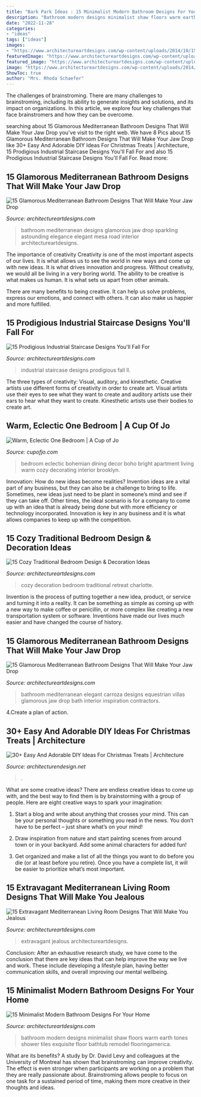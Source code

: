 ```yaml
---
title: "Bark Park Ideas : 15 Minimalist Modern Bathroom Designs For Your Home"
description: "Bathroom modern designs minimalist shaw floors warm earth tones shower tiles exquisite floor bathtub remodel flooringamerica"
date: "2022-11-28"
categories:
- "ideas"
tags: ["ideas"]
images:
- "https://www.architectureartdesigns.com/wp-content/uploads/2014/10/15-Cozy-Traditional-Bedroom-Design-Decoration-Ideas-14-630x861.jpg"
featuredImage: "https://www.architectureartdesigns.com/wp-content/uploads/2014/12/15-Glamorous-Mediterranean-Bathroom-Designs-That-Will-Make-Your-Jaw-Drop-11-630x945.jpg"
featured_image: "https://www.architectureartdesigns.com/wp-content/uploads/2014/10/15-Minimalist-Modern-Bathroom-Designs-For-Your-Home-10-630x888.jpg"
image: "https://www.architectureartdesigns.com/wp-content/uploads/2014/12/15-Glamorous-Mediterranean-Bathroom-Designs-That-Will-Make-Your-Jaw-Drop-11-630x945.jpg"
ShowToc: true
author: "Mrs. Rhoda Schaefer"
---
```



The challenges of brainstroming.
There are many challenges to brainstroming, including its ability to generate insights and solutions, and its impact on organizations. In this article, we explore four key challenges that face brainstromers and how they can be overcome.

	

		
searching about 15 Glamorous Mediterranean Bathroom Designs That Will Make Your Jaw Drop you've visit to the right web. We have 8 Pics about 15 Glamorous Mediterranean Bathroom Designs That Will Make Your Jaw Drop like 30+ Easy And Adorable DIY Ideas For Christmas Treats | Architecture, 15 Prodigious Industrial Staircase Designs You&#039;ll Fall For and also 15 Prodigious Industrial Staircase Designs You&#039;ll Fall For. Read more:
		
    
## 15 Glamorous Mediterranean Bathroom Designs That Will Make Your Jaw Drop

<img loading=lazy src="https://www.architectureartdesigns.com/wp-content/uploads/2014/12/15-Glamorous-Mediterranean-Bathroom-Designs-That-Will-Make-Your-Jaw-Drop-11-630x945.jpg" onerror="this.onerror=null;this.src='https://tse4.mm.bing.net/th?id=OIP.OJHSXGUlIC1iT_YKoReFoAHaLH&amp;pid=15.1';" alt="15 Glamorous Mediterranean Bathroom Designs That Will Make Your Jaw Drop">

_Source: architectureartdesigns.com_

>bathroom mediterranean designs glamorous jaw drop sparkling astounding elegance elegant mesa road interior architectureartdesigns. 

	

The importance of creativity
Creativity is one of the most important aspects of our lives. It is what allows us to see the world in new ways and come up with new ideas. It is what drives innovation and progress.
Without creativity, we would all be living in a very boring world. The ability to be creative is what makes us human. It is what sets us apart from other animals.

There are many benefits to being creative. It can help us solve problems, express our emotions, and connect with others. It can also make us happier and more fulfilled.

    
## 15 Prodigious Industrial Staircase Designs You&#039;ll Fall For

<img loading=lazy src="https://www.architectureartdesigns.com/wp-content/uploads/2015/12/15-Prodigious-Industrial-Staircase-Designs-Youll-Fall-For-4.jpg" onerror="this.onerror=null;this.src='https://tse2.mm.bing.net/th?id=OIP.LbbYLqmDi-abZ9ZWH-BSCAAAAA&amp;pid=15.1';" alt="15 Prodigious Industrial Staircase Designs You&#039;ll Fall For">

_Source: architectureartdesigns.com_

>industrial staircase designs prodigious fall ll. 

	

The three types of creativity: Visual, auditory, and kinesthetic.
Creative artists use different forms of creativity in order to create art. Visual artists use their eyes to see what they want to create and auditory artists use their ears to hear what they want to create. Kinesthetic artists use their bodies to create art.

    
## Warm, Eclectic One Bedroom | A Cup Of Jo

<img loading=lazy src="http://cupofjo.com/wp-content/uploads/2016/01/park-slope-house-tour.jpg" onerror="this.onerror=null;this.src='https://tse3.mm.bing.net/th?id=OIP.ZKSGG6y454wWJPKQ5ziqmwHaKt&amp;pid=15.1';" alt="Warm, Eclectic One Bedroom | A Cup of Jo">

_Source: cupofjo.com_

>bedroom eclectic bohemian dining decor boho bright apartment living warm cozy decorating interior brooklyn. 

	

Innovation: How do new ideas become realities?
Invention ideas are a vital part of any business, but they can also be a challenge to bring to life. Sometimes, new ideas just need to be plant in someone’s mind and see if they can take off. Other times, the ideal scenario is for a company to come up with an idea that is already being done but with more efficiency or technology incorporated. Innovation is key in any business and it is what allows companies to keep up with the competition.

    
## 15 Cozy Traditional Bedroom Design &amp; Decoration Ideas

<img loading=lazy src="https://www.architectureartdesigns.com/wp-content/uploads/2014/10/15-Cozy-Traditional-Bedroom-Design-Decoration-Ideas-14-630x861.jpg" onerror="this.onerror=null;this.src='https://tse2.mm.bing.net/th?id=OIP.QDCNI4eaFQVcxWn_erZZfQHaKH&amp;pid=15.1';" alt="15 Cozy Traditional Bedroom Design &amp; Decoration Ideas">

_Source: architectureartdesigns.com_

>cozy decoration bedroom traditional retreat charlotte. 

	

Invention is the process of putting together a new idea, product, or service and turning it into a reality. It can be something as simple as coming up with a new way to make coffee or penicillin, or more complex like creating a new transportation system or software. Inventions have made our lives much easier and have changed the course of history.

    
## 15 Glamorous Mediterranean Bathroom Designs That Will Make Your Jaw Drop

<img loading=lazy src="https://www.architectureartdesigns.com/wp-content/uploads/2014/12/15-Glamorous-Mediterranean-Bathroom-Designs-That-Will-Make-Your-Jaw-Drop-12-630x947.jpg" onerror="this.onerror=null;this.src='https://tse1.mm.bing.net/th?id=OIP.HYiLv5tdjgM5I-cYl_bMEQHaLI&amp;pid=15.1';" alt="15 Glamorous Mediterranean Bathroom Designs That Will Make Your Jaw Drop">

_Source: architectureartdesigns.com_

>bathroom mediterranean elegant carroza designs equestrian villas glamorous jaw drop bath interior inspiration contractors. 

	

4.Create a plan of action.

    
## 30+ Easy And Adorable DIY Ideas For Christmas Treats | Architecture

<img loading=lazy src="https://cdn.architecturendesign.net/wp-content/uploads/2014/11/AD-DIY-Christmas-Treats-Anyone-Can-Make-29-New.jpg" onerror="this.onerror=null;this.src='https://tse3.mm.bing.net/th?id=OIP.PW8ZoBAqD6Zorc-a6LZtkgHaKe&amp;pid=15.1';" alt="30+ Easy And Adorable DIY Ideas For Christmas Treats | Architecture">

_Source: architecturendesign.net_

>. 

	

What are some creative ideas?
There are endless creative ideas to come up with, and the best way to find them is by brainstorming with a group of people. Here are eight creative ways to spark your imagination: 
1. Start a blog and write about anything that crosses your mind. This can be your personal thoughts or something you read in the news. You don’t have to be perfect – just share what’s on your mind!

2. Draw inspiration from nature and start painting scenes from around town or in your backyard. Add some animal characters for added fun!

3. Get organized and make a list of all the things you want to do before you die (or at least before you retire). Once you have a complete list, it will be easier to prioritize what’s most important.

    
## 15 Extravagant Mediterranean Living Room Designs That Will Make You Jealous

<img loading=lazy src="https://www.architectureartdesigns.com/wp-content/uploads/2015/01/15-Extravagant-Mediterranean-Living-Room-Designs-That-Will-Make-You-Jealous-7.jpg" onerror="this.onerror=null;this.src='https://tse1.mm.bing.net/th?id=OIP.MFq_Xi4n_0HLw8LZH45NdgHaE8&amp;pid=15.1';" alt="15 Extravagant Mediterranean Living Room Designs That Will Make You Jealous">

_Source: architectureartdesigns.com_

>extravagant jealous architectureartdesigns. 

	

Conclusion:
After an exhaustive research study, we have come to the conclusion that there are key ideas that can help improve the way we live and work. These include developing a lifestyle plan, having better communication skills, and overall improving our mental wellbeing.

    
## 15 Minimalist Modern Bathroom Designs For Your Home

<img loading=lazy src="https://www.architectureartdesigns.com/wp-content/uploads/2014/10/15-Minimalist-Modern-Bathroom-Designs-For-Your-Home-10-630x888.jpg" onerror="this.onerror=null;this.src='https://tse3.mm.bing.net/th?id=OIP.kykD9GRGfPEQ76aizcqHBwHaKc&amp;pid=15.1';" alt="15 Minimalist Modern Bathroom Designs For Your Home">

_Source: architectureartdesigns.com_

>bathroom modern designs minimalist shaw floors warm earth tones shower tiles exquisite floor bathtub remodel flooringamerica. 

	

What are its benefits?
A study by Dr. David Levy and colleagues at the University of Montreal has shown that brainstroming can improve creativity. The effect is even stronger when participants are working on a problem that they are really passionate about. Brainstroming allows people to focus on one task for a sustained period of time, making them more creative in their thoughts and ideas.

